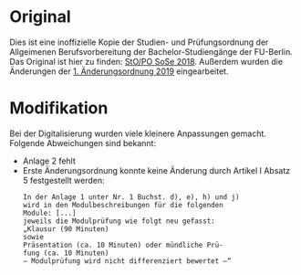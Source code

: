 # Original

Dies ist eine inoffizielle Kopie der Studien- und Prüfungsordnung der
Allgeimenen Berufsvorbereitung der Bachelor-Studiengänge der FU-Berlin. Das
Original ist hier zu finden:
[StO/PO SoSe 2018](https://www.fu-berlin.de/service/zuvdocs/amtsblatt/2018/ab322018.pdf).
Außerdem wurden die Änderungen der [1. Änderungsordnung 2019](https://www.fu-berlin.de/service/zuvdocs/amtsblatt/2002/ab272002.pdf) eingearbeitet.

# Modifikation

Bei der Digitalisierung wurden viele kleinere Anpassungen gemacht. Folgende
Abweichungen sind bekannt:

- Anlage 2 fehlt
- Erste Änderungsordnung konnte keine Änderung durch Artikel I Absatz 5
  festgestellt werden:
  ```
  In der Anlage 1 unter Nr. 1 Buchst. d), e), h) und j)
  wird in den Modulbeschreibungen für die folgenden
  Module: [...]
  jeweils die Modulprüfung wie folgt neu gefasst:
  „Klausur (90 Minuten)
  sowie
  Präsentation (ca. 10 Minuten) oder mündliche Prü-
  fung (ca. 10 Minuten)
  – Modulprüfung wird nicht differenziert bewertet –“
  ```
